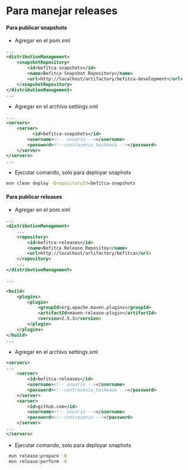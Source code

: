 # Para manejar releases

#### Para publicar snapshots

- Agregar en el pom.xml

```xml
...
<distributionManagement>
    <snapshotRepository>
        <id>befitca-snapshots</id>
        <name>Befitca Snapshot Repository</name>
        <url>http://localhost/artifactory/befitca-development</url>
    </snapshotRepository>
</distributionManagement>
...

```

- Agregar en el archivo settings.xml

```xml
...
<servers>
    <server>
          <id>befitca-snapshots</id>
        <username><!-- usuario --></username>
        <password><!--contrasenia_hasheada --></password>
    </server>
</servers>    
...
```

- Ejecutar comando, solo para deployar snaphots
```bash
mvn clean deploy -DrepositoryId=befitca-snapshots
```

#### Para publicar releases


- Agregar en el pom.xml

```xml
...
<distributionManagement>
    ...
    <repository>
        <id>befitca-releases</id>
        <name>Befitca Release Repositoy</name>
        <url>http://localhost/artifactory/befitca</url>
    </repository>
    ...
</distributionManagement>

...

<build>
    <plugins>
        <plugin>
            <groupId>org.apache.maven.plugins</groupId>
            <artifactId>maven-release-plugin</artifactId>
            <version>2.5.3</version>
        </plugin>
    </plugins>
</build>
...

```

- Agregar en el archivo settings.xml

```xml
<servers>
...
    <server>
        <id>befitca-releases</id>
        <username><!-- usuario --></username>
        <password><!--contrasenia_hasheada --></password>
    </server>
    <server>
        <id>github.com</id>
        <username><!-- usuario --></username>
        <password><!--contrasenia --></password>
    </server>
...    
</servers>
```

- Ejecutar comando, solo para deployar snaphots
```bash
 mvn release:prepare -B
 mvn release:perform -B
```
